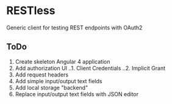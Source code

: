 # RESTless
Generic client for testing REST endpoints with OAuth2

## ToDo
1. Create skeleton Angular 4 application
2. Add authorization UI
..1. Client Credentials
..2. Implicit Grant
3. Add request headers
4. Add simple input/output text fields
5. Add local storage "backend"
6. Replace input/output text fields with JSON editor
